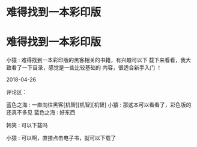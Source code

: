 # 难得找到一本彩印版

# 难得找到一本彩印版

小猿 : 难得找到一本彩印版的黑客相关的书籍，有兴趣可以下 载下来看看，我大致看了一下目录，感觉是一些比较基础的 内容，很适合新手入门 ！

2018-04-26

评论区：

蓝色之海 : 一直向往黑客[机智][机智][机智] 小猿 : 那这本可以看看了，彩色版的还真不多见 蓝色之海 : 好东西

韩笑 : 可以下载吗

小猿 : 可以啊，直接点击电子书，就可以下载了